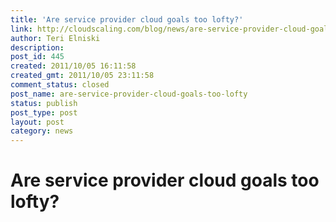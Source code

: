 ```yaml
---
title: 'Are service provider cloud goals too lofty?'
link: http://cloudscaling.com/blog/news/are-service-provider-cloud-goals-too-lofty/
author: Teri Elniski
description: 
post_id: 445
created: 2011/10/05 16:11:58
created_gmt: 2011/10/05 23:11:58
comment_status: closed
post_name: are-service-provider-cloud-goals-too-lofty
status: publish
post_type: post
layout: post
category: news
---
```


# Are service provider cloud goals too lofty?

